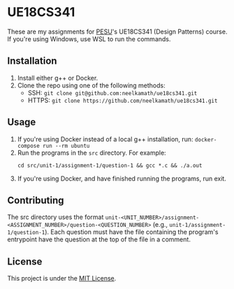 # UE18CS341

These are my assignments for [PESU](https://pes.edu/)'s UE18CS341 (Design Patterns) course. If you're using Windows, use WSL to run the commands.

## Installation

1. Install either g++ or Docker.
1. Clone the repo using one of the following methods:
    - SSH: `git clone git@github.com:neelkamath/ue18cs341.git`
    - HTTPS: `git clone https://github.com/neelkamath/ue18cs341.git`

## Usage

1. If you're using Docker instead of a local g++ installation, run: `docker-compose run --rm ubuntu`
1. Run the programs in the `src` directory. For example:
    ```
    cd src/unit-1/assignment-1/question-1 && gcc *.c && ./a.out
    ```
1. If you're using Docker, and have finished running the programs, run exit.

## Contributing

The src directory uses the format `unit-<UNIT_NUMBER>/assignment-<ASSIGNMENT_NUMBER>/question-<QUESTION_NUMBER>` (e.g., `unit-1/assignment-1/question-1`). Each question must have the file containing the program's entrypoint have the question at the top of the file in a comment.

## License

This project is under the [MIT License](LICENSE).
